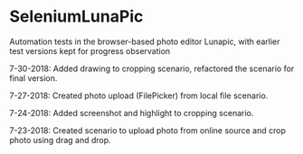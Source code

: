 # SeleniumLunaPic
Automation tests in the browser-based photo editor Lunapic, with earlier test versions kept for progress observation

7-30-2018: Added drawing to cropping scenario, refactored the scenario for final version.

7-27-2018: Created photo upload (FilePicker) from local file scenario. 

7-24-2018: Added screenshot and highlight to cropping scenario. 

7-23-2018: Created scenario to upload photo from online source and crop photo using drag and drop.

